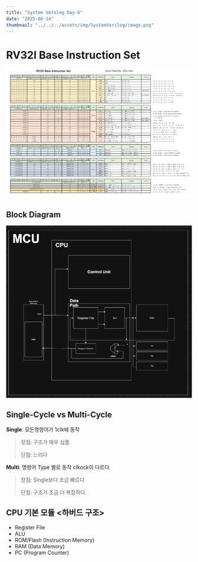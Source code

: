 ```yaml
---
title: "System Verolog Day-6"
date: "2025-08-14"
thumbnail: "../../../assets/img/SystemVerilog/image.png"
---
```


# RV32I Base Instruction Set
![alt text](../../../assets/img/CPU/day_6/image.png)

## Block Diagram
![alt text](../../../assets/img/CPU/day_6/block.png)

## Single-Cycle vs Multi-Cycle

**Single**: 모든명령어가 1clk에 동작
> 장점: 구조가 매우 심플
> 
> 단점: 느리다

**Multi**: 명령어 Type 별로 동작 clkock이 다르다.
>장점: Single보다 조금 빠르다
>
>단점: 구조가 조금 더 복잡하다.

## CPU 기본 모듈 <하버드 구조>
- Register File
- ALU
- ROM/Flash (Instruction Memory)
- RAM (Data Memory)
- PC (Program Counter)

